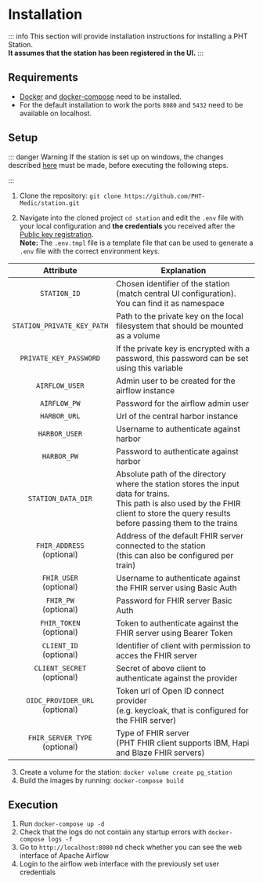 # Installation

::: info
This section will provide installation instructions for installing a PHT Station.<br>**It assumes that the station has
been registered in the UI.**
:::

## Requirements

* [Docker](https://docs.docker.com/get-docker/) and [docker-compose](https://docs.docker.com/compose/install/) need to
  be installed.<br>
* For the default installation to work the ports `8080` and `5432` need to be available on localhost.


## Setup

::: danger Warning
If the station is set up on windows, the changes described [here](./station-faq.md#how-do-i-run-the-station-on-windows) must be made,
before executing the following steps.


:::

1. Clone the repository: ```git clone https://github.com/PHT-Medic/station.git```

2. Navigate into the cloned project `cd station` and edit the `.env` file with your local configuration and 
**the credentials** you received after the 
[Public key registration](/guide/deployment/station-registration#public-key-registration).\
**Note:** The `.env.tmpl` file is a template file that can be used to generate a `.env` file with the correct environment
keys.

|             Attribute             | Explanation                                                                                                                                                                                   |
|:---------------------------------:|-----------------------------------------------------------------------------------------------------------------------------------------------------------------------------------------------| 
|           `STATION_ID`            | Chosen identifier of the station (match central UI configuration). You can find it as namespace                                                                                               |
|    `STATION_PRIVATE_KEY_PATH`     | Path to the private key on the local filesystem that should be mounted as a volume                                                                                                            |
|      `PRIVATE_KEY_PASSWORD`       | If the private key is encrypted with a password, this password can be set using this variable                                                                                                 |
|          `AIRFLOW_USER`           | Admin user to be created for the airflow instance                                                                                                                                             |
|           `AIRFLOW_PW`            | Password for the airflow admin user                                                                                                                                                           |
|           `HARBOR_URL`            | Url of the central harbor instance                                                                                                                                                            |
|           `HARBOR_USER`           | Username to authenticate against harbor                                                                                                                                                       |
|            `HARBOR_PW`            | Password to authenticate against harbor                                                                                                                                                       |
|    `STATION_DATA_DIR`             | Absolute path of the directory where the station stores the input data for trains.<br>This path is also used by the FHIR client to store the query results before passing them to the trains  |
|   `FHIR_ADDRESS`<br>(optional)    | Address of the default FHIR server connected to the station <br>(this can also be configured per train)                                                                                       |
|     `FHIR_USER`<br>(optional)     | Username to authenticate against the FHIR server using Basic Auth                                                                                                                             |
|      `FHIR_PW`<br>(optional)      | Password for FHIR server Basic Auth                                                                                                                                                           |
|    `FHIR_TOKEN`<br>(optional)     | Token to authenticate against the FHIR server using Bearer Token                                                                                                                              |
|     `CLIENT_ID`<br>(optional)     | Identifier of client with permission to acces the FHIR server                                                                                                                                 |
|   `CLIENT_SECRET`<br>(optional)   | Secret of above client to authenticate against the provider                                                                                                                                   |
| `OIDC_PROVIDER_URL`<br>(optional) | Token url of Open ID connect provider <br>(e.g. keycloak, that is configured for the FHIR server)                                                                                             |
| `FHIR_SERVER_TYPE`<br>(optional)  | Type of FHIR server <br>(PHT FHIR client supports IBM, Hapi and Blaze FHIR servers)                                                                                                           |

3. Create a volume for the station: ```docker volume create pg_station```
4. Build the images by running: ```docker-compose build``` 

## Execution
1. Run ```docker-compose up -d```
2. Check that the logs do not contain any startup errors with ```docker-compose logs -f```
3. Go to ```http://localhost:8080``` nd check whether you can see the web interface of Apache Airflow
4. Login to the airflow web interface with the previously set user credentials


